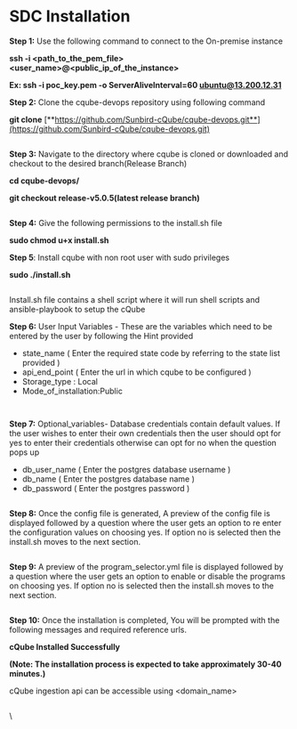 # SDC Installation

**Step 1:** Use the following command to connect to the On-premise instance

&#x20;     **ssh -i \<path\_to\_the\_pem\_file> \<user\_name>@\<public\_ip\_of\_the\_instance>**

&#x20;      **Ex: ssh -i poc\_key.pem -o ServerAliveInterval=60 ubuntu@13.200.12.31**&#x20;

**Step 2:** Clone the cqube-devops repository using following command

&#x20;        **git clone** [**https://github.com/Sunbird-cQube/cqube-devops.git**](https://github.com/Sunbird-cQube/cqube-devops.git)    &#x20;

<figure><img src="https://lh4.googleusercontent.com/LVrcmhInvNGnFXBZ2ZRHWZMqBGRqCX9DKsXteWhbRmV6X6EPDDo7TDOnwyDKjgahfIVWnnqsrXZ31AXnc5HOpDgcZEKdaBQN64bli_8wbM4xHZxmICUKdKIsXIkfqYGiXvE70Ryxtvnv0sttt0KbQnQ" alt=""><figcaption></figcaption></figure>

**Step 3:** Navigate to the directory where cqube is cloned or downloaded and checkout to the desired branch(Release Branch)

&#x20;                  **cd cqube-devops/**&#x20;

&#x20;                    **git checkout release-v5.0.5(latest release branch)**

<figure><img src="https://lh4.googleusercontent.com/qGnkWolEPHARu8cx0EFfpfyErug71YUFL6BzcboIVFdeKbZcrnnGtPJX3K4bRWTOJ9z3_LqR7LG5UWaVd3FkBcAuQA4Op8v_SW7DhsKL3Mk06TrIHX3zR0hRfgUTOKqUtSag5H01zkoK7kTIRMJ-ZPo" alt=""><figcaption></figcaption></figure>

**Step 4:** Give the following permissions to the install.sh file

&#x20;                 **sudo chmod u+x install.sh**

**Step 5**: Install cqube with non root user with sudo privileges

&#x20;                **sudo ./install.sh**

<figure><img src="https://lh3.googleusercontent.com/8-TCjndfNmhcIz0VcBUThl0Tt7D0eabbgLg6BFNZBLP1PDysbYUIjQXbkE7S2COFUfCg-qrD7MkZIzGITkzEQcYrzqSmrHudpWKKLFU62AdAKOiP_of_DII9H4keBrEZKyRYY-ihPNf2KA1Dcmm-d_Y" alt=""><figcaption></figcaption></figure>

Install.sh file contains a shell script where it will run shell scripts and ansible-playbook to setup the cQube

**Step 6:** User Input Variables - These are the variables which need to be entered by the user by following the Hint provided

* state\_name ( Enter the required state code by referring to the state list provided )
* api\_end\_point ( Enter the url in which cqube to be configured )
* Storage\_type : Local
* Mode\_of\_installation:Public

<figure><img src="https://lh7-us.googleusercontent.com/gnwQZz6PuxXxfl0x78YpgyLcpcfnqrDaiWdP0Xg0PH-FHvZQ8YSNJeFoFw6aen46d7bw6L4kZ7ScyDxac0izcwG85HTWB-sWpncqFYtiTnXTzwI4lOAD-Re3AQlgzgf_E2Dwe8QkU5fowLxYSF4zL6A" alt=""><figcaption></figcaption></figure>

<figure><img src="https://lh7-us.googleusercontent.com/X4cUgnfrkKYEr050YuD-gDpaa7F-XrtcRGdWR3aDoPTXs2UqWnsIaP6lLRCQ3dxz0-_KHwUb9wCYPf42Wlu3N908tHPxwYVLwjwsJRVA4HAaus3TW3wiWhLIAt5HSYkHH5Ngk9N3Zp5LP7WJCHeqNk4" alt=""><figcaption></figcaption></figure>

**Step 7:** Optional\_variables- Database credentials contain default values. If the user wishes to enter their own credentials then the user should opt for yes to enter their credentials otherwise can opt for no when the question pops up

* db\_user\_name ( Enter the postgres database username )&#x20;
* db\_name ( Enter the postgres database name )
* db\_password ( Enter the postgres password )

<figure><img src="https://lh5.googleusercontent.com/PQSTfzWT0BPjtTe72EuCIiDxpO10S6XPn7Mv66t30yyuerrjWb4B9oUMtojPUjyeAwakZgOxQLpnY0VkHJN4i1g7BOWjYBh3C5EZXafu16YSZtbdUnTfh4mbdpCna0JuWBpbVPJUUU_Y_dtL6Bf6xUY" alt=""><figcaption></figcaption></figure>

**Step 8:** Once the config file is generated, A preview of the config file is displayed followed by a question where the user gets an option to re enter the configuration values on choosing yes. If option no is selected then the install.sh moves to the next section.

<figure><img src="https://lh4.googleusercontent.com/xIyf4G-HwzWAB0L9y-sFwH1s7jfXnoQB9G0oSRbVjlUNvzLh2QdlKY9W6dgeKcRocoL4koqk1nLBEwU7OGQV4ui1mpK6_l-9xDtk85UuL6Md6cRmiogUjfeJW02FF5abNuKvUwYqSLydl7uVeFXgXa0" alt=""><figcaption></figcaption></figure>

**Step 9:**  A preview of the program\_selector.yml file is displayed followed by a question where the user gets an option to enable or disable the programs on choosing yes. If option no is selected then the install.sh moves to the next section.

<figure><img src="https://lh5.googleusercontent.com/84BynE9o-c4gHYwC5w_2GjkzCI1KxO1IrgVCK5cz_x6px4cweNM5kpFvGk9NC2Hca1lXUh9lmiedor9d8uCs6Np9VDAIPhOcU6bet29Cd6aCjh_jNNU7P9_aAOcAUcHV8Ua9rmrcwSuGF065hW6Ei2U" alt=""><figcaption></figcaption></figure>

**Step 10:** Once the installation is completed, You will be prompted with the following messages and required reference urls.

&#x20;              **cQube Installed Successfully**

**(Note: The installation process is expected to take approximately 30-40 minutes.)**

cQube ingestion api can be accessible using \<domain\_name>

<figure><img src="https://lh4.googleusercontent.com/1u8Ey9_9IWWC4yycnYp1T5jrekIJxNIxy9yrvlx4vChVHIvHa97W1Em_dKuLb4yN9pQfA_Rd77oBO1HoEdq171JY7EoByfA2kESaifZG5dPtA_bgTHkcatjSiPp9lvruGSDrpVHBCzrm_FrlzPw3N4U" alt=""><figcaption></figcaption></figure>

\
